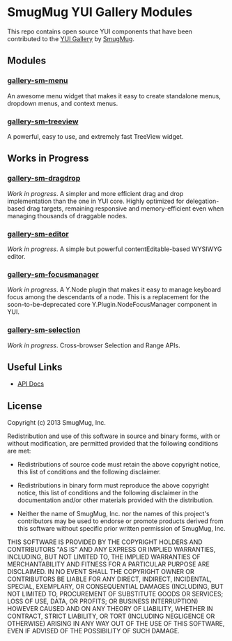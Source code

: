 SmugMug YUI Gallery Modules
===========================

This repo contains open source YUI components that have been contributed to the
[YUI Gallery](http://yuilibrary.com/gallery/) by
[SmugMug](http://www.smugmug.com).


Modules
-------

### [gallery-sm-menu](src/sm-menu)

An awesome menu widget that makes it easy to create standalone menus, dropdown
menus, and context menus.

### [gallery-sm-treeview](src/sm-treeview)

A powerful, easy to use, and extremely fast TreeView widget.


Works in Progress
-----------------

### [gallery-sm-dragdrop](src/sm-dragdrop)

_Work in progress_. A simpler and more efficient drag and drop implementation
than the one in YUI core. Highly optimized for delegation-based drag targets,
remaining responsive and memory-efficient even when managing thousands of
draggable nodes.

### [gallery-sm-editor](src/sm-editor)

_Work in progress_. A simple but powerful contentEditable-based WYSIWYG editor.

### [gallery-sm-focusmanager](src/sm-focusmanager)

_Work in progress_. A Y.Node plugin that makes it easy to manage keyboard focus
among the descendants of a node. This is a replacement for the
soon-to-be-deprecated core Y.Plugin.NodeFocusManager component in YUI.

### [gallery-sm-selection](src/sm-selection)

_Work in progress_. Cross-browser Selection and Range APIs.


Useful Links
------------

* [API Docs](http://smugmug.github.com/yui-gallery/api/)


License
-------

Copyright (c) 2013 SmugMug, Inc.

Redistribution and use of this software in source and binary forms, with or
without modification, are permitted provided that the following conditions are
met:

  * Redistributions of source code must retain the above copyright notice, this
    list of conditions and the following disclaimer.

  * Redistributions in binary form must reproduce the above copyright notice,
    this list of conditions and the following disclaimer in the documentation
    and/or other materials provided with the distribution.

  * Neither the name of SmugMug, Inc. nor the names of this project's
    contributors may be used to endorse or promote products derived from this
    software without specific prior written permission of SmugMug, Inc.

THIS SOFTWARE IS PROVIDED BY THE COPYRIGHT HOLDERS AND CONTRIBUTORS "AS IS" AND
ANY EXPRESS OR IMPLIED WARRANTIES, INCLUDING, BUT NOT LIMITED TO, THE IMPLIED
WARRANTIES OF MERCHANTABILITY AND FITNESS FOR A PARTICULAR PURPOSE ARE
DISCLAIMED. IN NO EVENT SHALL THE COPYRIGHT OWNER OR CONTRIBUTORS BE LIABLE FOR
ANY DIRECT, INDIRECT, INCIDENTAL, SPECIAL, EXEMPLARY, OR CONSEQUENTIAL DAMAGES
(INCLUDING, BUT NOT LIMITED TO, PROCUREMENT OF SUBSTITUTE GOODS OR SERVICES;
LOSS OF USE, DATA, OR PROFITS; OR BUSINESS INTERRUPTION) HOWEVER CAUSED AND ON
ANY THEORY OF LIABILITY, WHETHER IN CONTRACT, STRICT LIABILITY, OR TORT
(INCLUDING NEGLIGENCE OR OTHERWISE) ARISING IN ANY WAY OUT OF THE USE OF THIS
SOFTWARE, EVEN IF ADVISED OF THE POSSIBILITY OF SUCH DAMAGE.
